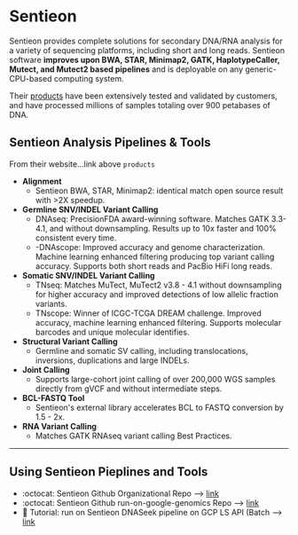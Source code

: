 # Sentieon

Sentieon provides complete solutions for secondary DNA/RNA analysis for a variety of sequencing platforms, including short and long reads. Sentieon software **improves upon BWA, STAR, Minimap2, GATK, HaplotypeCaller, Mutect, and Mutect2 based pipelines** and is deployable on any generic-CPU-based computing system. 

Their [products](https://www.sentieon.com/products/) have been extensively tested and validated by customers, and have processed millions of samples totaling over 900 petabases of DNA. 

## Sentieon Analysis Pipelines & Tools

From their website...link above `products`

- **Alignment**
    - Sentieon BWA, STAR, Minimap2: identical match open source result with >2X speedup.
- **Germline SNV/INDEL Variant Calling**	
    - DNAseq: PrecisionFDA award-winning software. Matches GATK 3.3-4.1, and without downsampling. Results up to 10x faster and 100% consistent every time.
    - -DNAscope: Improved accuracy and genome characterization. Machine learning enhanced filtering producing top variant calling accuracy. Supports both short reads and PacBio HiFi long reads.
- **Somatic SNV/INDEL Variant Calling**	
    - TNseq: Matches MuTect, MuTect2 v3.8 - 4.1 without downsampling for higher accuracy and improved detections of low allelic fraction variants.
    - TNscope: Winner of ICGC-TCGA DREAM challenge. Improved accuracy, machine learning enhanced filtering. Supports molecular barcodes and unique molecular identifies.
- **Structural Variant Calling**	
    - Germline and somatic SV calling, including translocations, inversions, duplications and large INDELs.
- **Joint Calling**	
     - Supports large-cohort joint calling of over 200,000 WGS samples directly from gVCF and without intermediate steps.
- **BCL-FASTQ Tool**	
    - Sentieon's external library accelerates BCL to FASTQ conversion by 1.5 - 2x.
- **RNA Variant Calling**
    - Matches GATK RNAseq variant calling Best Practices.

----

## Using Sentieon Pieplines and Tools

- :octocat: Sentieon Github Organizational Repo --> [link](https://github.com/Sentieon)
- :octocat: Sentieon Github run-on-google-genomics Repo --> [link](https://github.com/Sentieon/sentieon-google-genomics)
- :book: Tutorial: run on Sentieon DNASeek pipeline on GCP LS API (Batch --> [link](https://cloud.google.com/life-sciences/docs/tutorials/sentieon)




